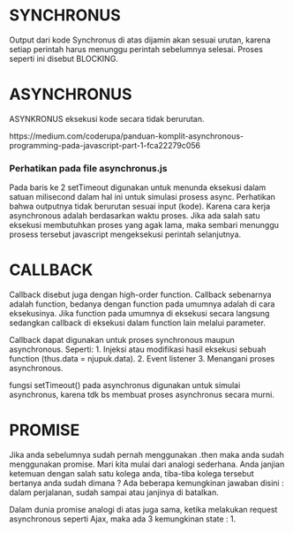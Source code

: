 <h1>SYNCHRONUS</h1>
<p>Output dari kode Synchronus di atas dijamin akan sesuai urutan, karena setiap perintah harus menunggu perintah sebelumnya selesai. Proses seperti ini disebut BLOCKING.</p>

<h1>ASYNCHRONUS</h1>
<p>ASYNKRONUS eksekusi kode secara tidak berurutan.</p>
<p>https://medium.com/coderupa/panduan-komplit-asynchronous-programming-pada-javascript-part-1-fca22279c056</p>

<h3>Perhatikan pada file asynchronus.js</h3>
<p>Pada baris ke 2 setTimeout digunakan untuk menunda eksekusi dalam satuan milisecond dalam hal ini untuk simulasi prosess async.
Perhatikan bahwa outputnya tidak berurutan sesuai input (kode). Karena cara kerja asynchronous adalah berdasarkan waktu proses. Jika ada salah satu eksekusi membutuhkan proses yang agak lama, maka sembari menunggu prosess tersebut javascript mengeksekusi perintah selanjutnya.</p>

<h1>CALLBACK</h1>
<p>Callback disebut juga dengan high-order function. Callback sebenarnya adalah function, bedanya dengan function pada umumnya adalah di cara eksekusinya. Jika function pada umumnya di eksekusi secara langsung sedangkan callback di eksekusi dalam function lain melalui parameter.</p>
<p>Callback dapat digunakan untuk proses synchronous maupun asynchronous. Seperti: 1. Injeksi atau modifikasi hasil eksekusi sebuah function (thus.data = njupuk.data). 2. Event listener 3. Menangani proses asynchronous.</p>
<p>fungsi setTimeout() pada asynchronus digunakan untuk simulai asynchronus, karena tdk bs membuat proses asynchronus secara murni.</p>

<h1>PROMISE</h1>
<p>Jika anda sebelumnya sudah pernah menggunakan .then maka anda sudah menggunakan promise. Mari kita mulai dari analogi sederhana. Anda janjian ketemuan dengan salah satu kolega anda, tiba-tiba kolega tersebut bertanya anda sudah dimana ? Ada beberapa kemungkinan jawaban disini : dalam perjalanan, sudah sampai atau janjinya di batalkan.</p>
<p>Dalam dunia promise analogi di atas juga sama, ketika melakukan request asynchronous seperti Ajax, maka ada 3 kemungkinan state : 1. </p>
<p></p>
<p></p>
<p></p>